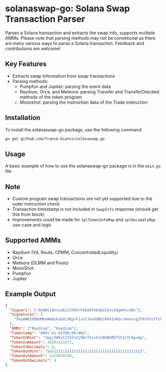 # solanaswap-go: Solana Swap Transaction Parser

Parses a Solana transaction and extracts the swap info, supports multiple AMMs. Please note that parsing methods may not be convetional as there are many various ways to parse a Solana transaction. Feedback and contributions are welcome!

## Key Features

- Extracts swap information from swap transactions
- Parsing methods:
  - Pumpfun and Jupiter: parsing the event data
  - Raydium, Orca, and Meteora: parsing Transfer and TransferChecked methods of the token program
  - Moonshot: parsing the instruction data of the Trade instruction

## Installation

To install the solanaswap-go package, use the following command:

```bash
go get github.com/franco-bianco/solanaswap-go
```

## Usage

A basic example of how to use the solanaswap-go package is in the `main.go` file

## Note

- Custom program swap transactions are not yet supported due to the outer instruction check
- Transaction timestamp is not included in `SwapInfo` response (should get this from block)
- Improvements could be made for `splTokenInfoMap` and `splDecimalsMap` use-case and logic

## Supported AMMs

- Raydium (V4, Route, CPMM, ConcentratedLiquidity)
- Orca
- Meteora (DLMM and Pools)
- MoonShot
- Pumpfun
- Jupiter

## Example Output

```json
{
  "Signers": ["AkQWv1Qnvua6zJch9JrFe8a9YVE4QxCkvc3dgmHvc4Qn"],
  "Signatures": [
    "5kaAWK5X9DdMmsWm6skaUXLd6prFisuYJavd9B62A941nRGcrmwvncg3tRtUfn7TcMLsrrmjCChdEjK3sjxS6YG9"
  ],
  "AMMs": ["Raydium", "Raydium"],
  "Timestamp": "0001-01-01T00:00:00Z",
  "TokenInMint": "5bpj3W9zC2Y5Zn2jDBcYVscGnCBUN5RD7152cfL9pump",
  "TokenInAmount": 38202111872,
  "TokenInDecimals": 6,
  "TokenOutMint": "So11111111111111111111111111111111111111112",
  "TokenOutAmount": 1125839750,
  "TokenOutDecimals": 9
}
```
